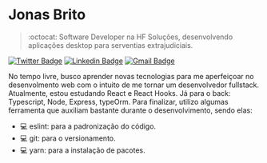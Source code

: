 
# Jonas Brito

> :octocat: Software Developer na HF Soluções, desenvolvendo aplicações desktop para serventias extrajudiciais.

[![Twitter Badge](https://img.shields.io/badge/-@jonasxplore-blue?style=flat-square&labelColor=blue&logo=twitter&logoColor=white&link=https://twitter.com/jonasxplore)](https://twitter.com/jonasexplore)
[![Linkedin Badge](https://img.shields.io/badge/-Jonas_Brito-blue?style=flat-square&logo=Linkedin&logoColor=white&link=https://www.linkedin.com/in/fallying/)](https://www.linkedin.com/in/fallying/)
[![Gmail Badge](https://img.shields.io/badge/-jonasexplore@gmail.com-blue?style=flat-square&logo=Gmail&logoColor=white&link=mailto:jonasexplore@gmail.com)](mailto:jonasexplore@gmail.com)

No tempo livre, busco aprender novas tecnologias para me aperfeiçoar no desenvolmento web com o intuito de me tornar um desenvolvedor fullstack. Atualmente, estou estudando React e React Hooks. Já para o back: Typescript, Node, Express, typeOrm. Para finalizar, utilizo algumas ferramenta que auxiliam bastante durante o desenvolvimento, sendo elas:
* :computer: eslint: para a padronização do código.
* :computer: git: para o versionamento.
* :computer: yarn: para a instalação de pacotes.
